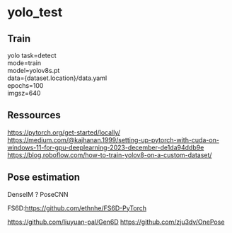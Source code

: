 # yolo_test

## Train
yolo task=detect \
mode=train \
model=yolov8s.pt \
data={dataset.location}/data.yaml \
epochs=100 \
imgsz=640

## Ressources
https://pytorch.org/get-started/locally/
https://medium.com/@kajhanan.1999/setting-up-pytorch-with-cuda-on-windows-11-for-gpu-deeplearning-2023-december-de1da94ddb9e
https://blog.roboflow.com/how-to-train-yolov8-on-a-custom-dataset/


## Pose estimation

DenseIM ?
PoseCNN

FS6D:https://github.com/ethnhe/FS6D-PyTorch

https://github.com/liuyuan-pal/Gen6D
https://github.com/zju3dv/OnePose